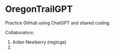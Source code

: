 # OregonTrailGPT
Practice GitHub using ChatGPT and shared coding

Collaborators:
1. Aidan Newberry (regtoga)
2.